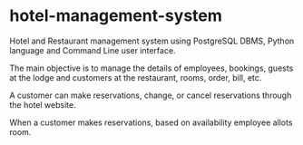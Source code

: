 # hotel-management-system
Hotel and Restaurant management system using PostgreSQL DBMS, Python language and Command Line user interface.

The main objective is to manage the details of employees, bookings, guests at the lodge and customers at the restaurant, rooms, order, bill, etc. 

A customer can make reservations, change, or cancel reservations through the hotel website. 

When a customer makes reservations, based on availability employee allots room. 
